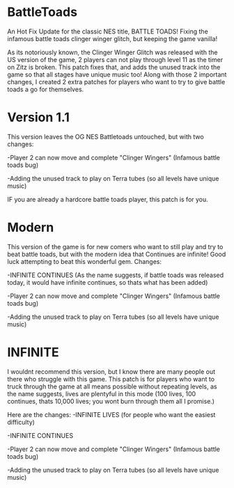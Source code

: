 # BattleToads
An Hot Fix Update for the classic NES title, BATTLE TOADS! Fixing the infamous battle toads clinger winger glitch, but keeping the game vanilla! 

As its notoriously known, the Clinger Winger Glitch was released with the US version of the game, 2 players can not play through level 11 as the timer on Zitz is broken.
This patch fixes that, and adds the unused track into the game so that all stages have unique music too! 
Along with those 2 important changes, I created 2 extra patches for players who want to try to give battle toads a go for themselves.
# Version 1.1
This version leaves the OG NES Battletoads untouched, but with two changes:

-Player 2 can now move and complete "Clinger Wingers" (Infamous battle toads bug) 

-Adding the unused track to play on Terra tubes (so all levels have unique music)

IF you are already a hardcore battle toads player, this patch is for you.
# Modern
This version of the game is for new comers who want to still play and try to beat battle toads, but with the modern idea that Continues are infinite! 
Good luck attempting to beat this wonderful gem. 
Changes:

-INFINITE CONTINUES (As the name suggests, 
if battle toads was released today, it would have infinite continues, so thats what has been added)

-Player 2 can now move and complete "Clinger Wingers" (Infamous battle toads bug) 

-Adding the unused track to play on Terra tubes (so all levels have unique music)
# INFINITE
I wouldnt recommend this version, but I know there are many people out there who struggle with this game. 
This patch is for players who want to truck through the game at all means possible without repeating levels, 
as the name suggests, lives are plentyful in this mode (100 lives, 100 continues, thats 10,000 lives; you wont burn through them all I promise.)

Here are the changes:
-INFINITE LIVES (for people who want the easiest difficulty)

-INFINITE CONTINUES 

-Player 2 can now move and complete "Clinger Wingers" (Infamous battle toads bug) 

-Adding the unused track to play on Terra tubes (so all levels have unique music)

